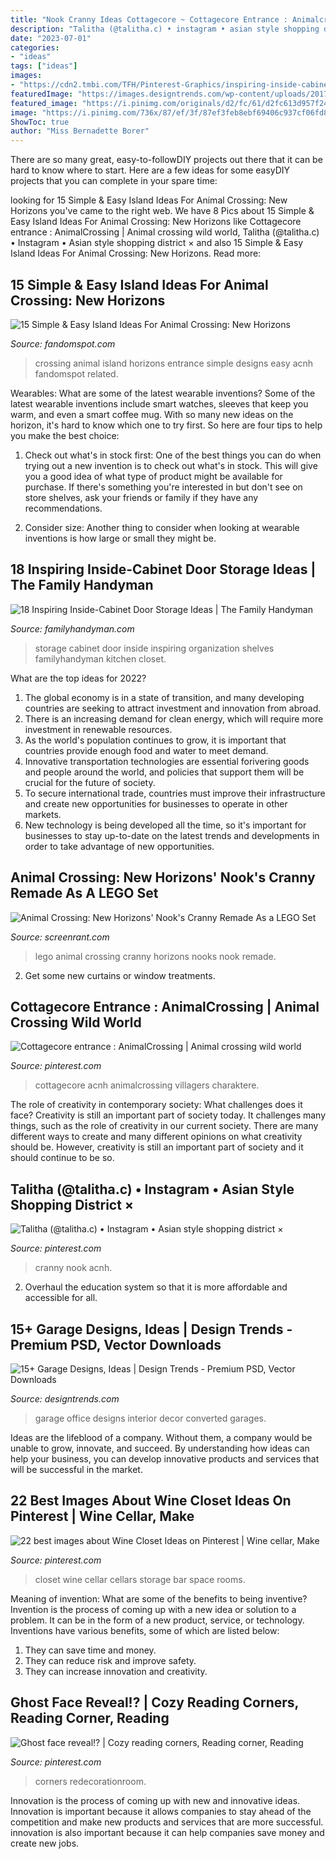 ```yaml
---
title: "Nook Cranny Ideas Cottagecore ~ Cottagecore Entrance : Animalcrossing"
description: "Talitha (@talitha.c) • instagram • asian style shopping district ×"
date: "2023-07-01"
categories:
- "ideas"
tags: ["ideas"]
images:
- "https://cdn2.tmbi.com/TFH/Pinterest-Graphics/inspiring-inside-cabinet-door-storage-ideas.jpg"
featuredImage: "https://images.designtrends.com/wp-content/uploads/2017/01/18190810/Garage-Home-Office-Design.jpg"
featured_image: "https://i.pinimg.com/originals/d2/fc/61/d2fc613d957f2499a1ecd955517b983e.jpg"
image: "https://i.pinimg.com/736x/87/ef/3f/87ef3feb8ebf69406c937cf06fd87386.jpg"
ShowToc: true
author: "Miss Bernadette Borer"
---
```



There are so many great, easy-to-followDIY projects out there that it can be hard to know where to start. Here are a few ideas for some easyDIY projects that you can complete in your spare time: 

	

		
looking for 15 Simple &amp; Easy Island Ideas For Animal Crossing: New Horizons you've came to the right web. We have 8 Pics about 15 Simple &amp; Easy Island Ideas For Animal Crossing: New Horizons like Cottagecore entrance : AnimalCrossing | Animal crossing wild world, Talitha (@talitha.c) • Instagram • Asian style shopping district × and also 15 Simple &amp; Easy Island Ideas For Animal Crossing: New Horizons. Read more:
		
    
## 15 Simple &amp; Easy Island Ideas For Animal Crossing: New Horizons

<img loading=lazy src="https://static.fandomspot.com/images/01/11626/00-featured-terraformed-entrance-island-in-acnh-750x350.jpg" onerror="this.onerror=null;this.src='https://tse3.mm.bing.net/th?id=OIP.4-MgK0c4g2F9H4BL8MFvdwHaDd&amp;pid=15.1';" alt="15 Simple &amp; Easy Island Ideas For Animal Crossing: New Horizons">

_Source: fandomspot.com_

>crossing animal island horizons entrance simple designs easy acnh fandomspot related. 

	

Wearables: What are some of the latest wearable inventions?
Some of the latest wearable inventions include smart watches, sleeves that keep you warm, and even a smart coffee mug. With so many new ideas on the horizon, it's hard to know which one to try first. So here are four tips to help you make the best choice:
1. Check out what's in stock first: One of the best things you can do when trying out a new invention is to check out what's in stock. This will give you a good idea of what type of product might be available for purchase. If there's something you're interested in but don't see on store shelves, ask your friends or family if they have any recommendations.

2. Consider size: Another thing to consider when looking at wearable inventions is how large or small they might be.

    
## 18 Inspiring Inside-Cabinet Door Storage Ideas | The Family Handyman

<img loading=lazy src="https://cdn2.tmbi.com/TFH/Pinterest-Graphics/inspiring-inside-cabinet-door-storage-ideas.jpg" onerror="this.onerror=null;this.src='https://tse3.mm.bing.net/th?id=OIP._oO1uKM5g90q4g_oet757wHaWO&amp;pid=15.1';" alt="18 Inspiring Inside-Cabinet Door Storage Ideas | The Family Handyman">

_Source: familyhandyman.com_

>storage cabinet door inside inspiring organization shelves familyhandyman kitchen closet. 

	

What are the top ideas for 2022?
1. The global economy is in a state of transition, and many developing countries are seeking to attract investment and innovation from abroad.
2. There is an increasing demand for clean energy, which will require more investment in renewable resources.
3. As the world's population continues to grow, it is important that countries provide enough food and water to meet demand.
4. Innovative transportation technologies are essential forivering goods and people around the world, and policies that support them will be crucial for the future of society.
5. To secure international trade, countries must improve their infrastructure and create new opportunities for businesses to operate in other markets.
6. New technology is being developed all the time, so it's important for businesses to stay up-to-date on the latest trends and developments in order to take advantage of new opportunities.

    
## Animal Crossing: New Horizons&#039; Nook&#039;s Cranny Remade As A LEGO Set

<img loading=lazy src="https://static0.srcdn.com/wordpress/wp-content/uploads/2020/05/Animal-Crossing-New-Horizons-Nooks-Cranny-LEGO.jpg" onerror="this.onerror=null;this.src='https://tse3.mm.bing.net/th?id=OIP.170Bpj9v-JIndGzUSAQ_0gHaDt&amp;pid=15.1';" alt="Animal Crossing: New Horizons&#039; Nook&#039;s Cranny Remade As a LEGO Set">

_Source: screenrant.com_

>lego animal crossing cranny horizons nooks nook remade. 

	

2. Get some new curtains or window treatments.

    
## Cottagecore Entrance : AnimalCrossing | Animal Crossing Wild World

<img loading=lazy src="https://i.pinimg.com/736x/a3/f4/e0/a3f4e061dbaa5e0db37897eb8de355db.jpg" onerror="this.onerror=null;this.src='https://tse4.mm.bing.net/th?id=OIP.MRnZimOwS2udyjyEub6Z9wHaEK&amp;pid=15.1';" alt="Cottagecore entrance : AnimalCrossing | Animal crossing wild world">

_Source: pinterest.com_

>cottagecore acnh animalcrossing villagers charaktere. 

	

The role of creativity in contemporary society: What challenges does it face?
Creativity is still an important part of society today. It challenges many things, such as the role of creativity in our current society. There are many different ways to create and many different opinions on what creativity should be. However, creativity is still an important part of society and it should continue to be so.

    
## Talitha (@talitha.c) • Instagram • Asian Style Shopping District ×

<img loading=lazy src="https://i.pinimg.com/736x/87/ef/3f/87ef3feb8ebf69406c937cf06fd87386.jpg" onerror="this.onerror=null;this.src='https://tse1.mm.bing.net/th?id=OIP.mLXQb2vF6RG-aTvesViPBQHaHa&amp;pid=15.1';" alt="Talitha (@talitha.c) • Instagram • Asian style shopping district ×">

_Source: pinterest.com_

>cranny nook acnh. 

	

2. Overhaul the education system so that it is more affordable and accessible for all.

    
## 15+ Garage Designs, Ideas | Design Trends - Premium PSD, Vector Downloads

<img loading=lazy src="https://images.designtrends.com/wp-content/uploads/2017/01/18190810/Garage-Home-Office-Design.jpg" onerror="this.onerror=null;this.src='https://tse4.mm.bing.net/th?id=OIP.Rgi1nqzh1GLDpUVbySQ8NQHaFh&amp;pid=15.1';" alt="15+ Garage Designs, Ideas | Design Trends - Premium PSD, Vector Downloads">

_Source: designtrends.com_

>garage office designs interior decor converted garages. 

	

Ideas are the lifeblood of a company. Without them, a company would be unable to grow, innovate, and succeed. By understanding how ideas can help your business, you can develop innovative products and services that will be successful in the market.

    
## 22 Best Images About Wine Closet Ideas On Pinterest | Wine Cellar, Make

<img loading=lazy src="https://s-media-cache-ak0.pinimg.com/736x/70/4b/a0/704ba03da782c9d35ef5afcefc018d0b.jpg" onerror="this.onerror=null;this.src='https://tse1.mm.bing.net/th?id=OIP.PqECvDHvNWiL0SZKhkA7IQHaJ4&amp;pid=15.1';" alt="22 best images about Wine Closet Ideas on Pinterest | Wine cellar, Make">

_Source: pinterest.com_

>closet wine cellar cellars storage bar space rooms. 

	

Meaning of invention: What are some of the benefits to being inventive?
Invention is the process of coming up with a new idea or solution to a problem. It can be in the form of a new product, service, or technology. Inventions have various benefits, some of which are listed below: 
1. They can save time and money.
2. They can reduce risk and improve safety. 
3. They can increase innovation and creativity.

    
## Ghost Face Reveal!? | Cozy Reading Corners, Reading Corner, Reading

<img loading=lazy src="https://i.pinimg.com/originals/d2/fc/61/d2fc613d957f2499a1ecd955517b983e.jpg" onerror="this.onerror=null;this.src='https://tse3.mm.bing.net/th?id=OIP.J2Le0DlnGccq7acbbs46IwHaJ6&amp;pid=15.1';" alt="Ghost face reveal!? | Cozy reading corners, Reading corner, Reading">

_Source: pinterest.com_

>corners redecorationroom. 

	

Innovation is the process of coming up with new and innovative ideas. Innovation is important because it allows companies to stay ahead of the competition and make new products and services that are more successful. innovation is also important because it can help companies save money and create new jobs.

